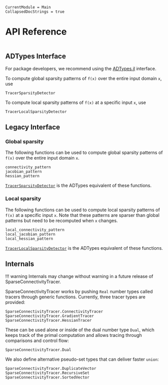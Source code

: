 
```@meta
CurrentModule = Main
CollapsedDocStrings = true
```

# API Reference
```@index
```

## ADTypes Interface

For package developers, we recommend using the [ADTypes.jl](https://github.com/SciML/ADTypes.jl) interface.

To compute global sparsity patterns of `f(x)` over the entire input domain `x`, use
```@docs
TracerSparsityDetector
```

To compute local sparsity patterns of `f(x)` at a specific input `x`, use
```@docs
TracerLocalSparsityDetector
```

## Legacy Interface

### Global sparsity 

The following functions can be used to compute global sparsity patterns of `f(x)` over the entire input domain `x`.

```@docs
connectivity_pattern
jacobian_pattern
hessian_pattern
```

[`TracerSparsityDetector`](@ref) is the ADTypes equivalent of these functions.

### Local sparsity

The following functions can be used to compute local sparsity patterns of `f(x)` at a specific input `x`.
Note that these patterns are sparser than global patterns but need to be recomputed when `x` changes.

```@docs
local_connectivity_pattern
local_jacobian_pattern
local_hessian_pattern
```

[`TracerLocalSparsityDetector`](@ref) is the ADTypes equivalent of these functions.

## Internals

!!! warning
    Internals may change without warning in a future release of SparseConnectivityTracer.

SparseConnectivityTracer works by pushing `Real` number types called tracers through generic functions.
Currently, three tracer types are provided:

```@docs
SparseConnectivityTracer.ConnectivityTracer
SparseConnectivityTracer.GradientTracer
SparseConnectivityTracer.HessianTracer
```

These can be used alone or inside of the dual number type `Dual`,
which keeps track of the primal computation and allows tracing through comparisons and control flow:

```@docs
SparseConnectivityTracer.Dual
```

We also define alternative pseudo-set types that can deliver faster `union`:

```@docs
SparseConnectivityTracer.DuplicateVector
SparseConnectivityTracer.RecursiveSet
SparseConnectivityTracer.SortedVector
```
